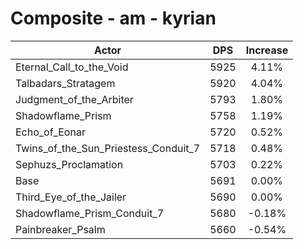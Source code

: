 # Composite - am - kyrian
| Actor | DPS | Increase |
|---|:---:|:---:|
|Eternal_Call_to_the_Void|5925|4.11%|
|Talbadars_Stratagem|5920|4.04%|
|Judgment_of_the_Arbiter|5793|1.80%|
|Shadowflame_Prism|5758|1.19%|
|Echo_of_Eonar|5720|0.52%|
|Twins_of_the_Sun_Priestess_Conduit_7|5718|0.48%|
|Sephuzs_Proclamation|5703|0.22%|
|Base|5691|0.00%|
|Third_Eye_of_the_Jailer|5690|0.00%|
|Shadowflame_Prism_Conduit_7|5680|-0.18%|
|Painbreaker_Psalm|5660|-0.54%|
